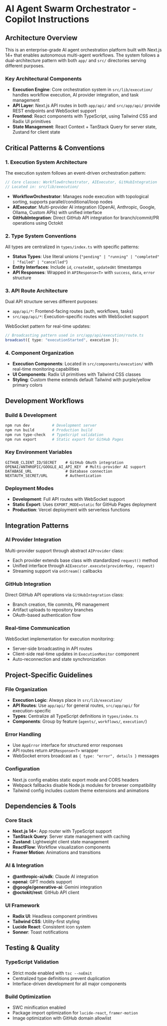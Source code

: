 # AI Agent Swarm Orchestrator - Copilot Instructions

## Architecture Overview

This is an enterprise-grade AI agent orchestration platform built with Next.js 14+ that enables autonomous multi-agent workflows. The system follows a dual-architecture pattern with both `app/` and `src/` directories serving different purposes.

### Key Architectural Components

- **Execution Engine**: Core orchestration system in `src/lib/execution/` handles workflow execution, AI provider integration, and task management
- **API Layer**: Next.js API routes in both `app/api/` and `src/app/api/` provide REST endpoints and WebSocket support
- **Frontend**: React components with TypeScript, using Tailwind CSS and Radix UI primitives
- **State Management**: React Context + TanStack Query for server state, Zustand for client state

## Critical Patterns & Conventions

### 1. Execution System Architecture

The execution system follows an event-driven orchestration pattern:

```typescript
// Core classes: WorkflowOrchestrator, AIExecutor, GitHubIntegration
// Located in: src/lib/execution/
```

- **WorkflowOrchestrator**: Manages node execution with topological sorting, supports parallel/conditional/loop nodes
- **AIExecutor**: Multi-provider AI integration (OpenAI, Anthropic, Google, Ollama, Custom APIs) with unified interface
- **GitHubIntegration**: Direct GitHub API integration for branch/commit/PR operations using Octokit

### 2. Type System Conventions

All types are centralized in `types/index.ts` with specific patterns:
- **Status Types**: Use literal unions (`"pending" | "running" | "completed" | "failed" | "cancelled"`)
- **Entity Interfaces**: Include `id`, `createdAt`, `updatedAt` timestamps
- **API Responses**: Wrapped in `APIResponse<T>` with `success`, `data`, `error` structure

### 3. API Route Architecture

Dual API structure serves different purposes:
- `app/api/*`: Frontend-facing routes (auth, workflows, tasks)
- `src/app/api/*`: Execution-specific routes with WebSocket support

WebSocket pattern for real-time updates:
```typescript
// Broadcasting pattern used in src/app/api/execution/route.ts
broadcast({ type: "executionStarted", execution });
```

### 4. Component Organization

- **Execution Components**: Located in `src/components/execution/` with real-time monitoring capabilities
- **UI Components**: Radix UI primitives with Tailwind CSS classes
- **Styling**: Custom theme extends default Tailwind with purple/yellow primary colors

## Development Workflows

### Build & Development
```bash
npm run dev          # Development server
npm run build        # Production build  
npm run type-check   # TypeScript validation
npm run export       # Static export for GitHub Pages
```

### Key Environment Variables
```env
GITHUB_CLIENT_ID/SECRET    # GitHub OAuth integration
OPENAI/ANTHROPIC/GOOGLE_AI_API_KEY  # Multi-provider AI support
DATABASE_URL               # Database connection
NEXTAUTH_SECRET/URL        # Authentication
```

### Deployment Modes
- **Development**: Full API routes with WebSocket support
- **Static Export**: Uses `EXPORT_MODE=static` for GitHub Pages deployment
- **Production**: Vercel deployment with serverless functions

## Integration Patterns

### AI Provider Integration
Multi-provider support through abstract `AIProvider` class:
- Each provider extends base class with standardized `request()` method
- Unified interface through `AIExecutor.execute(providerKey, request)`
- Streaming support via `onStream()` callbacks

### GitHub Integration
Direct GitHub API operations via `GitHubIntegration` class:
- Branch creation, file commits, PR management
- Artifact uploads to repository branches
- OAuth-based authentication flow

### Real-time Communication
WebSocket implementation for execution monitoring:
- Server-side broadcasting in API routes
- Client-side real-time updates in `ExecutionMonitor` component
- Auto-reconnection and state synchronization

## Project-Specific Guidelines

### File Organization
- **Execution Logic**: Always place in `src/lib/execution/`
- **API Routes**: Use `app/api/` for general routes, `src/app/api/` for execution-specific
- **Types**: Centralize all TypeScript definitions in `types/index.ts`
- **Components**: Group by feature (`agents/`, `workflows/`, `execution/`)

### Error Handling
- Use `AppError` interface for structured error responses
- API routes return `APIResponse<T>` wrapper
- WebSocket errors broadcast as `{ type: "error", details }` messages

### Configuration
- Next.js config enables static export mode and CORS headers
- Webpack fallbacks disable Node.js modules for browser compatibility
- Tailwind config includes custom theme extensions and animations

## Dependencies & Tools

### Core Stack
- **Next.js 14+**: App router with TypeScript support
- **TanStack Query**: Server state management with caching
- **Zustand**: Lightweight client state management
- **ReactFlow**: Workflow visualization components
- **Framer Motion**: Animations and transitions

### AI & Integration
- **@anthropic-ai/sdk**: Claude AI integration
- **openai**: GPT models support
- **@google/generative-ai**: Gemini integration
- **@octokit/rest**: GitHub API client

### UI Framework
- **Radix UI**: Headless component primitives
- **Tailwind CSS**: Utility-first styling
- **Lucide React**: Consistent icon system
- **Sonner**: Toast notifications

## Testing & Quality

### TypeScript Validation
- Strict mode enabled with `tsc --noEmit`
- Centralized type definitions prevent duplication
- Interface-driven development for all major components

### Build Optimization
- SWC minification enabled
- Package import optimization for `lucide-react`, `framer-motion`
- Image optimization with GitHub domain allowlist